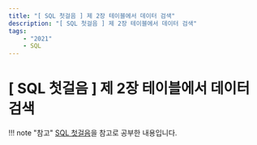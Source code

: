 ```yaml
---
title: "[ SQL 첫걸음 ] 제 2장 테이블에서 데이터 검색"
description: "[ SQL 첫걸음 ] 제 2장 테이블에서 데이터 검색"
tags:
    - "2021"
    - SQL
---
```


# [ SQL 첫걸음 ] 제 2장 테이블에서 데이터 검색

!!! note "참고"
    [SQL 첫걸음](http://www.kyobobook.co.kr/product/detailViewKor.laf?mallGb=KOR&barcode=9788968482311)을 참고로 공부한 내용입니다.
